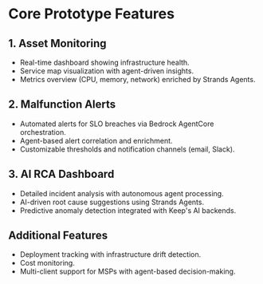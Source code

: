 # Core Prototype Features

## 1. Asset Monitoring
- Real-time dashboard showing infrastructure health.
- Service map visualization with agent-driven insights.
- Metrics overview (CPU, memory, network) enriched by Strands Agents.

## 2. Malfunction Alerts
- Automated alerts for SLO breaches via Bedrock AgentCore orchestration.
- Agent-based alert correlation and enrichment.
- Customizable thresholds and notification channels (email, Slack).

## 3. AI RCA Dashboard
- Detailed incident analysis with autonomous agent processing.
- AI-driven root cause suggestions using Strands Agents.
- Predictive anomaly detection integrated with Keep's AI backends.

## Additional Features
- Deployment tracking with infrastructure drift detection.
- Cost monitoring.
- Multi-client support for MSPs with agent-based decision-making.
